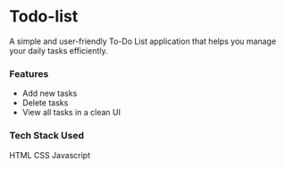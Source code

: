 # Todo-list
A simple and user-friendly To-Do List application that helps you manage your daily tasks efficiently.

### Features
- Add new tasks
- Delete tasks
- View all tasks in a clean UI

### Tech Stack Used
HTML
CSS
Javascript
